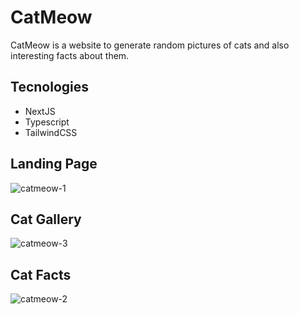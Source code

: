 # CatMeow

CatMeow is a website to generate random pictures of cats and also interesting facts about them.

## Tecnologies
<ul>
  <li> NextJS
  <li> Typescript
  <li> TailwindCSS
</ul>

## Landing Page

![catmeow-1](https://user-images.githubusercontent.com/79537042/210838279-cc7a340c-3812-4d8d-9463-8aacb23eda85.png)

## Cat Gallery

![catmeow-3](https://user-images.githubusercontent.com/79537042/210838340-2044a754-1052-4da5-a37a-e6ddea31b401.png)

## Cat Facts

![catmeow-2](https://user-images.githubusercontent.com/79537042/210838419-9743209b-0c97-4e71-a1ce-fa6b6cad1950.png)
